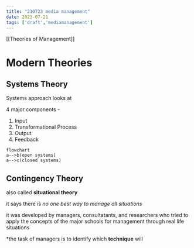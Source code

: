 ```yaml
---
title: "210723 media management"
date: 2023-07-21
tags: ['draft','mediamanagement']
---
```


[[Theories of Management]]

# Modern Theories 
## Systems Theory
Systems approach looks at 

4 major components -
1. Input
2. Transformational Process
3. Output
4. Feedback

```mermaid
flowchart
a-->b(open systems)
a-->c(closed systems)
```

## Contingency Theory
also called **situational theory**

it says there is *no one best way to manage all situations*

it was developed by managers, consultatants, and researchers who tried to apply the concepts of the major schools for management through real life situations

*the task of managers is to identify which **technique** will 

